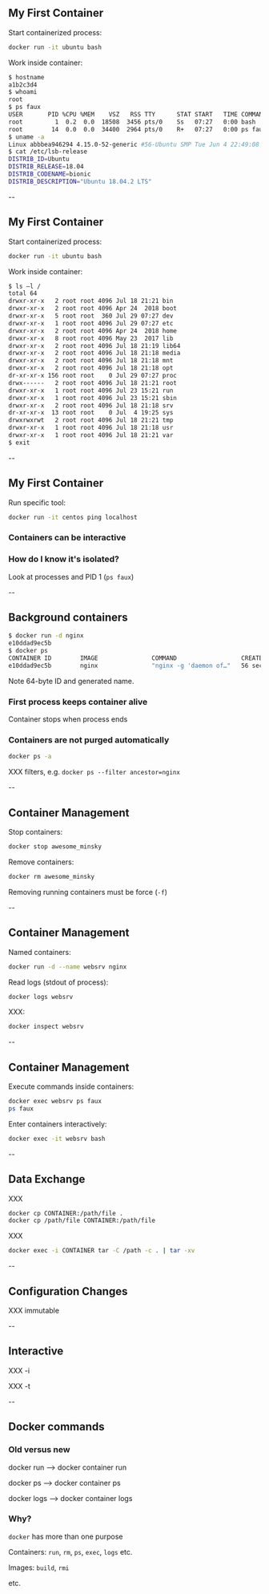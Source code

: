 ## My First Container

Start containerized process:

```bash
docker run -it ubuntu bash
```

Work inside container:

```bash
$ hostname
a1b2c3d4
$ whoami
root
$ ps faux
USER       PID %CPU %MEM    VSZ   RSS TTY      STAT START   TIME COMMAND
root         1  0.2  0.0  18508  3456 pts/0    Ss   07:27   0:00 bash
root        14  0.0  0.0  34400  2964 pts/0    R+   07:27   0:00 ps faux
$ uname -a
Linux abbbea946294 4.15.0-52-generic #56-Ubuntu SMP Tue Jun 4 22:49:08 UTC 2019 x86_64 x86_64 x86_64 GNU/Linux
$ cat /etc/lsb-release
DISTRIB_ID=Ubuntu
DISTRIB_RELEASE=18.04
DISTRIB_CODENAME=bionic
DISTRIB_DESCRIPTION="Ubuntu 18.04.2 LTS"
```

--

## My First Container

Start containerized process:

```bash
docker run -it ubuntu bash
```

Work inside container:

```bash
$ ls –l /
total 64
drwxr-xr-x   2 root root 4096 Jul 18 21:21 bin
drwxr-xr-x   2 root root 4096 Apr 24  2018 boot
drwxr-xr-x   5 root root  360 Jul 29 07:27 dev
drwxr-xr-x   1 root root 4096 Jul 29 07:27 etc
drwxr-xr-x   2 root root 4096 Apr 24  2018 home
drwxr-xr-x   8 root root 4096 May 23  2017 lib
drwxr-xr-x   2 root root 4096 Jul 18 21:19 lib64
drwxr-xr-x   2 root root 4096 Jul 18 21:18 media
drwxr-xr-x   2 root root 4096 Jul 18 21:18 mnt
drwxr-xr-x   2 root root 4096 Jul 18 21:18 opt
dr-xr-xr-x 156 root root    0 Jul 29 07:27 proc
drwx------   2 root root 4096 Jul 18 21:21 root
drwxr-xr-x   1 root root 4096 Jul 23 15:21 run
drwxr-xr-x   1 root root 4096 Jul 23 15:21 sbin
drwxr-xr-x   2 root root 4096 Jul 18 21:18 srv
dr-xr-xr-x  13 root root    0 Jul  4 19:25 sys
drwxrwxrwt   2 root root 4096 Jul 18 21:21 tmp
drwxr-xr-x   1 root root 4096 Jul 18 21:18 usr
drwxr-xr-x   1 root root 4096 Jul 18 21:21 var
$ exit
```

--

## My First Container

Run specific tool:

```bash
docker run -it centos ping localhost
```

### Containers can be interactive

### How do I know it's isolated?

Look at processes and PID 1 (`ps faux`)

--

## Background containers

```bash
$ docker run -d nginx
e10ddad9ec5b
$ docker ps
CONTAINER ID        IMAGE               COMMAND                  CREATED             STATUS              PORTS               NAMES
e10ddad9ec5b        nginx               "nginx -g 'daemon of…"   56 seconds ago      Up 55 seconds       80/tcp              awesome_minsky
```

Note 64-byte ID and generated name.

### First process keeps container alive

Container stops when process ends

### Containers are not purged automatically

```bash
docker ps -a
```

XXX filters, e.g. `docker ps --filter ancestor=nginx`

--

## Container Management

Stop containers:

```bash
docker stop awesome_minsky
```

Remove containers:

```bash
docker rm awesome_minsky
```

Removing running containers must be force (`-f`)

--

## Container Management

Named containers:

```bash
docker run -d --name websrv nginx
```

Read logs (stdout of process):

```bash
docker logs websrv
```

XXX:

```bash
docker inspect websrv
```

--

## Container Management

Execute commands inside containers:

```bash
docker exec websrv ps faux
ps faux
```

Enter containers interactively:

```bash
docker exec -it websrv bash
```

--

## Data Exchange

XXX

```bash
docker cp CONTAINER:/path/file .
docker cp /path/file CONTAINER:/path/file
```

XXX

```bash
docker exec -i CONTAINER tar -C /path -c . | tar -xv
```

--

## Configuration Changes

XXX immutable

--

## Interactive

XXX -i

XXX -t

--

## Docker commands

### Old versus new

docker run --> docker container run

docker ps --> docker container ps

docker logs --> docker container logs

### Why?

`docker` has more than one purpose

Containers: `run`, `rm`, `ps`, `exec`, `logs` etc.

Images: `build`, `rmi`

etc.
